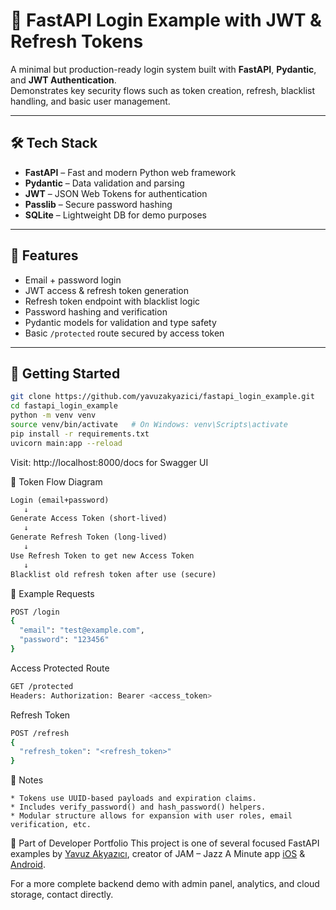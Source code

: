 # 🔐 FastAPI Login Example with JWT & Refresh Tokens

A minimal but production-ready login system built with **FastAPI**, **Pydantic**, and **JWT Authentication**.  
Demonstrates key security flows such as token creation, refresh, blacklist handling, and basic user management.

---

## 🛠 Tech Stack

- **FastAPI** – Fast and modern Python web framework
- **Pydantic** – Data validation and parsing
- **JWT** – JSON Web Tokens for authentication
- **Passlib** – Secure password hashing
- **SQLite** – Lightweight DB for demo purposes

---

## 📂 Features

- Email + password login
- JWT access & refresh token generation
- Refresh token endpoint with blacklist logic
- Password hashing and verification
- Pydantic models for validation and type safety
- Basic `/protected` route secured by access token

---

## 🚀 Getting Started

```bash
git clone https://github.com/yavuzakyazici/fastapi_login_example.git
cd fastapi_login_example
python -m venv venv
source venv/bin/activate   # On Windows: venv\Scripts\activate
pip install -r requirements.txt
uvicorn main:app --reload
```
Visit: http://localhost:8000/docs for Swagger UI

🔁 Token Flow Diagram

```txt
Login (email+password)
   ↓
Generate Access Token (short-lived)
   ↓
Generate Refresh Token (long-lived)
   ↓
Use Refresh Token to get new Access Token
   ↓
Blacklist old refresh token after use (secure)
```

🧪 Example Requests
```bash
POST /login
{
  "email": "test@example.com",
  "password": "123456"
}
```

Access Protected Route
```bash
GET /protected
Headers: Authorization: Bearer <access_token>
```

Refresh Token
```bash
POST /refresh
{
  "refresh_token": "<refresh_token>"
}
```

📎 Notes
```list
* Tokens use UUID-based payloads and expiration claims.
* Includes verify_password() and hash_password() helpers.
* Modular structure allows for expansion with user roles, email verification, etc.
```

📁 Part of Developer Portfolio
This project is one of several focused FastAPI examples by [Yavuz Akyazıcı](https://github.com/yavuzakyazici), creator of JAM – Jazz A Minute app [iOS](https://apps.apple.com/app/j-a-m/id6504705021) & [Android](https://play.google.com/store/apps/details?id=com.jazzaminute).

For a more complete backend demo with admin panel, analytics, and cloud storage, contact directly.


